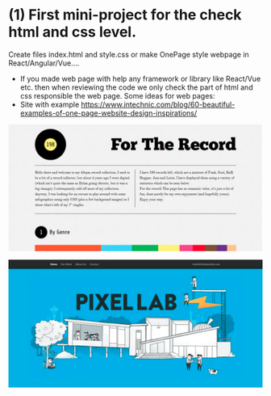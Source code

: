 # (1) First mini-project for the check html and css level.

Create files index.html and style.css or make OnePage style webpage in React/Angular/Vue....

- If you made web page with help any framework or library like React/Vue etc. then when reviewing the code we only check the part of html and css responsible the web page.
  Some ideas for web pages:
- Site with example https://www.intechnic.com/blog/60-beautiful-examples-of-one-page-website-design-inspirations/

[![For the Record](img/o1.png)](http://www.fortherecord.simonfosterdesign.com/)

[![Pixel Lab](img/s2.png)](http://thinkpixellab.com/)
